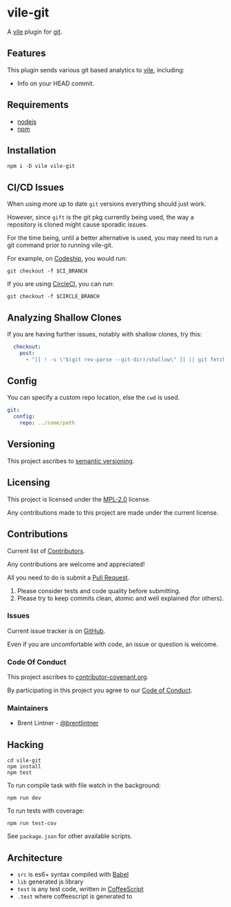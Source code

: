 # vile-git

A [vile](http://vile.io) plugin for [git](https://git-scm.com).

## Features

This plugin sends various git based analytics to [vile](http://vile.io),
including:

* Info on your HEAD commit.

## Requirements

- [nodejs](http://nodejs.org)
- [npm](http://npmjs.org)

## Installation

    npm i -D vile vile-git

## CI/CD Issues

When using more up to date `git` versions everything should just work.

However, since `gift` is the git pkg currently being used, the way a repository is
cloned might cause sporadic issues.

For the time being, until a better alternative is used,
you may need to run a git command prior to running vile-git.

For example, on [Codeship](https://codeship.com), you would run:

    git checkout -f $CI_BRANCH

If you are using [CircleCI](https://circleci.com), you can run:

    git checkout -f $CIRCLE_BRANCH

## Analyzing Shallow Clones

If you are having further issues, notably with shallow clones, try this:

```yaml
  checkout:
    post:
      - "[[ ! -s \"$(git rev-parse --git-dir)/shallow\" ]] || git fetch --unshallow"
```

## Config

You can specify a custom repo location, else the `cwd` is used.

```yaml
git:
  config:
    repo: ../some/path
```

## Versioning

This project ascribes to [semantic versioning](http://semver.org).

## Licensing

This project is licensed under the [MPL-2.0](LICENSE) license.

Any contributions made to this project are made under the current license.

## Contributions

Current list of [Contributors](https://github.com/forthright/vile-git/graphs/contributors).

Any contributions are welcome and appreciated!

All you need to do is submit a [Pull Request](https://github.com/forthright/vile-git/pulls).

1. Please consider tests and code quality before submitting.
2. Please try to keep commits clean, atomic and well explained (for others).

### Issues

Current issue tracker is on [GitHub](https://github.com/forthright/vile-git/issues).

Even if you are uncomfortable with code, an issue or question is welcome.

### Code Of Conduct

This project ascribes to [contributor-covenant.org](http://contributor-covenant.org).

By participating in this project you agree to our [Code of Conduct](CODE_OF_CONDUCT.md).

### Maintainers

- Brent Lintner - [@brentlintner](http://github.com/brentlintner)

## Hacking

    cd vile-git
    npm install
    npm test

To run compile task with file watch in the background:

    npm run dev

To run tests with coverage:

    npm run test-cov

See `package.json` for other available scripts.

## Architecture

- `src` is es6+ syntax compiled with [Babel](https://babeljs.io)
- `lib` generated js library
- `test` is any test code, written in [CoffeeScript](http://coffeescript.org)
- `.test` where coffeescript is generated to

